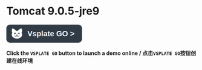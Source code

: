 # Tomcat 9.0.5-jre9

<a href="https://www.vsplate.com/?docker-compose=https://github.com/vsplate/dcenvs/tomcat/9.0.5-jre9"><img alt="VSPLATE GO" src="https://raw.githubusercontent.com/vsplate/images/master/vsgo_btn.png" width="200px"></a>

**Click the `VSPLATE GO` button to launch a demo online / 点击`VSPLATE GO`按钮创建在线环境**